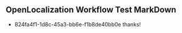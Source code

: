 ## OpenLocalization Workflow Test MarkDown
* 824fa4f1-1d8c-45a3-bb6e-f1b8de40bb0e thanks!

<!--HONumber=Aug16_HO4-->


